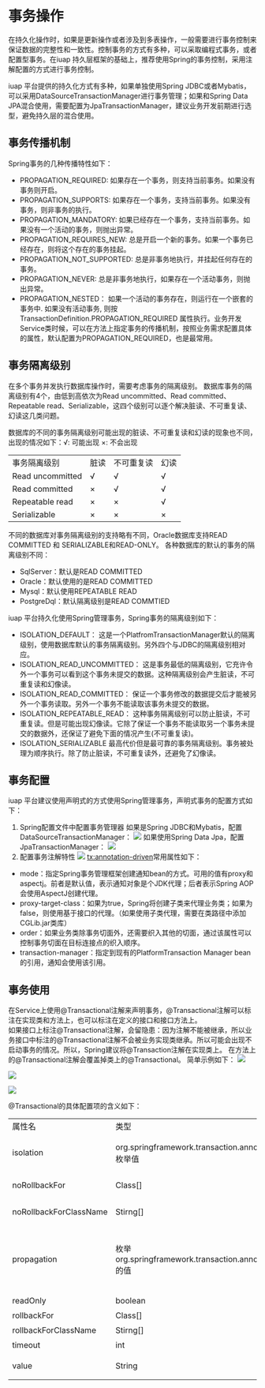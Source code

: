 # 事务操作

在持久化操作时，如果是更新操作或者涉及到多表操作，一般需要进行事务控制来保证数据的完整性和一致性。控制事务的方式有多种，可以采取编程式事务，或者配置型事务。在iuap 持久层框架的基础上，推荐使用Spring的事务控制，采用注解配置的方式进行事务控制。

iuap 平台提供的持久化方式有多种，如果单独使用Spring JDBC或者Mybatis，可以采用DataSourceTransactionManager进行事务管理；如果和Spring Data JPA混合使用，需要配置为JpaTransactionManager，建议业务开发前期进行选型，避免持久层的混合使用。

## 事务传播机制
Spring事务的几种传播特性如下：
-   PROPAGATION_REQUIRED: 
    如果存在一个事务，则支持当前事务。如果没有事务则开启。
- 	PROPAGATION_SUPPORTS: 
    如果存在一个事务，支持当前事务。如果没有事务，则非事务的执行。
- 	PROPAGATION_MANDATORY: 
    如果已经存在一个事务，支持当前事务。如果没有一个活动的事务，则抛出异常。
- 	PROPAGATION\_REQUIRES_NEW: 
    总是开启一个新的事务。如果一个事务已经存在，则将这个存在的事务挂起。
- 	PROPAGATION\_NOT_SUPPORTED: 
    总是非事务地执行，并挂起任何存在的事务。
- 	PROPAGATION_NEVER: 
    总是非事务地执行，如果存在一个活动事务，则抛出异常。
- 	PROPAGATION\_NESTED：
    如果一个活动的事务存在，则运行在一个嵌套的事务中. 如果没有活动事务, 则按TransactionDefinition.PROPAGATION\_REQUIRED 属性执行。业务开发Service类时候，可以在方法上指定事务的传播机制，按照业务需求配置具体的属性，默认配置为PROPAGATION_REQUIRED，也是最常用。

## 事务隔离级别
在多个事务并发执行数据库操作时，需要考虑事务的隔离级别。 数据库事务的隔离级别有4个，由低到高依次为Read uncommitted、Read committed、Repeatable read、Serializable，这四个级别可以逐个解决脏读、不可重复读、幻读这几类问题。

数据库的不同的事务隔离级别可能出现的脏读、不可重复读和幻读的现象也不同，出现的情况如下：√: 可能出现    ×: 不会出现
<table>
   <tr>
      <td>事务隔离级别</td>
      <td>脏读</td>
      <td>不可重复读</td>
      <td>幻读</td>
   </tr>
   <tr>
      <td>Read uncommitted</td>
      <td>√</td>
      <td>√</td>
      <td>√</td>
   </tr>
   <tr>
      <td>Read committed</td>
      <td>×</td>
      <td>√</td>
      <td>√</td>
   </tr>
   <tr>
      <td>Repeatable read</td>
      <td>×</td>
      <td>×</td>
      <td>√</td>
   </tr>
   <tr>
      <td>Serializable</td>
      <td>×</td>
      <td>×</td>
      <td>×</td>
   </tr>
</table>

不同的数据库对事务隔离级别的支持略有不同，Oracle数据库支持READ COMMITTED 和 SERIALIZABLE和READ-ONLY。
各种数据库的默认的事务的隔离级别不同：
- SqlServer：默认是READ COMMITTED
- Oracle：默认使用的是READ COMMITTED
- Mysql：默认使用REPEATABLE READ
- PostgreDql：默认隔离级别是READ COMMTIED
 
iuap 平台持久化使用Spring管理事务，Spring事务的隔离级别如下：
- ISOLATION_DEFAULT： 
这是一个PlatfromTransactionManager默认的隔离级别，使用数据库默认的事务隔离级别。另外四个与JDBC的隔离级别相对应。
- ISOLATION_READ_UNCOMMITTED： 
这是事务最低的隔离级别，它充许令外一个事务可以看到这个事务未提交的数据。这种隔离级别会产生脏读，不可重复读和幻像读。
- ISOLATION_READ_COMMITTED： 
保证一个事务修改的数据提交后才能被另外一个事务读取。另外一个事务不能读取该事务未提交的数据。
- ISOLATION_REPEATABLE_READ： 
这种事务隔离级别可以防止脏读，不可重复读。但是可能出现幻像读。它除了保证一个事务不能读取另一个事务未提交的数据外，还保证了避免下面的情况产生(不可重复读)。
- ISOLATION_SERIALIZABLE 
最高代价但是最可靠的事务隔离级别。事务被处理为顺序执行。除了防止脏读，不可重复读外，还避免了幻像读。

## 事务配置
iuap 平台建议使用声明式的方式使用Spring管理事务，声明式事务的配置方式如下：
1. Spring配置文件中配置事务管理器
如果是Spring JDBC和Mybatis，配置DataSourceTransactionManager：
 ![](/articles/iuap-develop/7-/image/image73.png)
如果使用Spring Data Jpa，配置JpaTransactionManager：
 ![](/articles/iuap-develop/7-/image/image46.png)
2. 配置事务注解特性
 ![](/articles/iuap-develop/7-/image/image47.png)
<tx:annotation-driven>常用属性如下：
- mode：指定Spring事务管理框架创建通知bean的方式。可用的值有proxy和aspectj。前者是默认值，表示通知对象是个JDK代理；后者表示Spring AOP会使用AspectJ创建代理。
- proxy-target-class：如果为true，Spring将创建子类来代理业务类；如果为false，则使用基于接口的代理。（如果使用子类代理，需要在类路径中添加CGLib.jar类库）
- order：如果业务类除事务切面外，还需要织入其他的切面，通过该属性可以控制事务切面在目标连接点的织入顺序。
- transaction-manager：指定到现有的PlatformTransaction Manager bean的引用，通知会使用该引用。

## 事务使用
在Service上使用@Transactional注解来声明事务，@Transactional注解可以标注在实现类和方法上，也可以标注在定义的接口和接口方法上。  
如果接口上标注@Transactional注解，会留隐患：因为注解不能被继承，所以业务接口中标注的@Transactional注解不会被业务实现类继承。所以可能会出现不启动事务的情况。所以，Spring建议将@Transaction注解在实现类上。
在方法上的@Transactional注解会覆盖掉类上的@Transactional。
简单示例如下：
 ![](/articles/iuap-develop/7-/image/image76.png)

 ![](/articles/iuap-develop/7-/image/image77.png)

 ![](/articles/iuap-develop/7-/image/image78.png)

@Transactional的具体配置项的含义如下：
<table>
   <tr>
      <td>属性名</td>
      <td>类型</td>
      <td>说明</td>
   </tr>
   <tr>
      <td>isolation</td>
      <td>org.springframework.transaction.annotation.Isolation的枚举值</td>
      <td>事务隔离级别，可以根据情况配置上述章节中介绍的事务隔离级别，注意针对的数据库类型。</td>
   </tr>
   <tr>
      <td>noRollbackFor</td>
      <td>Class<? extends Throwable>[]</td>
      <td>一组异常类，遇到时不回滚。默认为{}</td>
   </tr>
   <tr>
      <td>noRollbackForClassName</td>
      <td>Stirng[]</td>
      <td>一组异常类名，遇到时不回滚，默认为{}</td>
   </tr>
   <tr>
      <td>propagation</td>
      <td>枚举org.springframework.transaction.annotation.Propagation的值</td>
 	  <td>事务传播行为，可以配置以上章节中介绍的事务传播类型，如开启子事务@Transactional(propagation = Propagation.REQUIRES_NEW)</td>
   </tr>
   <tr>
      <td>readOnly</td>
      <td>boolean</td>
      <td>事务读写性</td>
   </tr>
   <tr>
      <td>rollbackFor</td>
      <td>Class<? extends Throwable>[]</td>
      <td>一组异常类，遇到时回滚</td>
   </tr>
   <tr>
      <td>rollbackForClassName</td>
      <td>Stirng[]</td>
      <td>一组异常类名，遇到时回滚</td>
   </tr>
   <tr>
      <td>timeout</td>
      <td>int</td>
      <td>超时时间，以秒为单位</td>
   </tr>
   <tr>
      <td>value</td>
      <td>String</td>
      <td>可选的限定描述符，指定使用的事务管理器</td>
   </tr>
</table>
